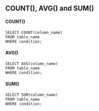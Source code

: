## COUNT(), AVG() and SUM()

#### COUNT()
```
SELECT COUNT(column_name)
FROM table_name
WHERE condition;
```

#### AVG()
```
SELECT AVG(column_name)
FROM table_name
WHERE condition;
```

#### SUM()
```
SELECT SUM(column_name)
FROM table_name
WHERE condition;
```